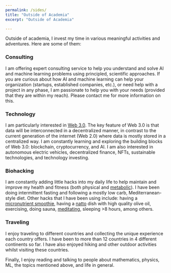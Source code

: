 ```yaml
---
permalink: /sides/
title: "Outside of Academia"
excerpt: "Outside of Academia"

---
```


Outside of academia, I invest my time in various meaningful activities and adventures. Here are some of them: <br>


### Consulting
I am offering expert consulting service to help you understand and solve AI and machine learning problems using principled, scientific approaches. If you are curious about how AI and machine learning can help your organization (startups, established companies, etc.), or need help with a project in any phase, I am passionate to help you with your needs (provided that they are within my reach). Please contact me for more information on this.


### Technology 
I am particularly interested in [Web 3.0](https://www.web3.university/). The key feature of Web 3.0 is that data will be interconnected in a decentralized manner, in contrast to the current generation of the internet (Web 2.0) where data is mostly stored in a centralized way. I am constantly learning and exploring the building blocks of Web 3.0: blockchain, cryptocurrency, and AI. I am also interested in autonomous electric vehicles, decentralized finance, NFTs, sustainable technologies, and technology investing.


### Biohacking 
I am constantly adding little hacks into my daily life to help maintain and improve my health and fitness (both physical and [metabolic](https://www.levelshealth.com/blog/the-ultimate-guide-to-metabolic-fitness)). I have been doing intermittent fasting and following a mostly low carb, Mediterranean-style diet. Other hacks that I have been using include: having a [micronutrient smoothie](https://fastlifehacks.com/dr-rhonda-patrick-diet-and-exercise/#Micronutrient_Rich_Smoothies), having a [natto](https://www.nyrture.com/why-natto) dish with high quality olive oil, exercising, doing sauna, [meditating](https://www.headspace.com/meditation), sleeping >8 hours, among others.


### Traveling 
I enjoy traveling to different countries and collecting the unique experience each country offers. I have been to more than 12 countries in 4 different continents so far. I have also enjoyed hiking and other outdoor activities whilst visiting these countries. 

Finally, I enjoy reading and talking to people about mathematics, physics, ML, the topics mentioned above, and life in general.




